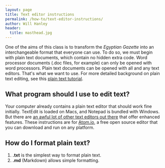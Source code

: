 ```yaml
---
layout: page
title: Text editor instructions
permalink: /how-to/text-editor-instructions/
author: Will Hanley
header:
  title: masthead.jpg
---
```

One of the aims of this class is to transform the *Egyptian Gazette* into an interchangeable format that everyone can use. To do so, we must begin with plain text documents, which contain no hidden extra code. Word processor documents (.doc files, for example) can only be opened with word processors. Plain text documents can be opened with all and any text editors. That's what we want to use. For more detailed background on plain text editing, see this [plain text tutorial](http://programminghistorian.org/lessons/sustainable-authorship-in-plain-text-using-pandoc-and-markdown).

## What program should I use to edit text?

Your computer already contains a plain text editor that should work fine initially. TextEdit is loaded on Macs, and Notepad is bundled with Windows. But there are [an awful lot of other text editors out there](https://en.wikipedia.org/wiki/Comparison_of_text_editors) that offer enhanced features. These instructions are for [Atom.io](https://atom.io/), a free open source editor that you can download and run on any platform.

## How do I format plain text?

1. **.txt** is the simplest way to format plain text.
2. **.md** (Markdown) allows simple formatting.
